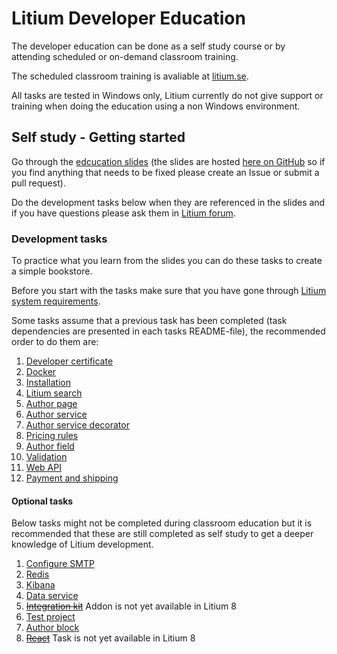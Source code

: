 # Litium Developer Education

The developer education can be done as a self study course or by attending scheduled or on-demand classroom training.

The scheduled classroom training is avaliable at [litium.se](https://www.litium.se/utbildning).

All tasks are tested in Windows only, Litium currently do not give support or training when doing the education using a non Windows environment.

## Self study - Getting started

Go through the [edcucation slides](https://litiumdev-slides.svc.litiumlab.se) (the slides are hosted [here on GitHub](./Presentation) so if you find anything that needs to be fixed please create an Issue or submit a pull request).

Do the development tasks below when they are referenced in the slides and if you have questions please ask them in [Litium forum](https://forum.litium.com/).

### Development tasks

To practice what you learn from the slides you can do these tasks to create a simple bookstore.

Before you start with the tasks make sure that you have gone through [Litium system requirements](https://docs.litium.com/documentation/get-started/system-requirements).

Some tasks assume that a previous task has been completed (task dependencies are presented in each tasks README-file), the recommended order to do them are:

1. [Developer certificate](./Tasks/Developer%20certificate)
1. [Docker](./Tasks/Docker)
1. [Installation](./Tasks/Installation)
1. [Litium search](./Tasks/Litium%20search)
1. [Author page](./Tasks/Author%20page)
1. [Author service](./Tasks/Author%20service)
1. [Author service decorator](./Tasks/Author%20service%20decorator)
1. [Pricing rules](./Tasks/Pricing%20rules)
1. [Author field](./Tasks/Author%20field)
1. [Validation](./Tasks/Validation)
1. [Web API](./Tasks/Web%20API)
1. [Payment and shipping](./Tasks/Payment%20and%20shipping)

#### Optional tasks

Below tasks might not be completed during classroom education but it is recommended that these are still completed as self study to get a deeper knowledge of Litium development.

1. [Configure SMTP](./Tasks/SMTP)
1. [Redis](./Tasks/Redis)
1. [Kibana](./Tasks/Kibana)
1. [Data service](./Tasks/Data%20service)
1. ~~[Integration kit](./Tasks/Integration%20kit)~~ Addon is not yet available in Litium 8
1. [Test project](./Tasks/Test%20project)
1. [Author block](./Tasks/Author%20block)
1. ~~[React](./Tasks/React)~~ Task is not yet available in Litium 8
